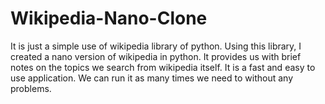 # Wikipedia-Nano-Clone
It is just a simple use of wikipedia library of python. Using this library, I created a nano version of wikipedia in python. 
It provides us with brief notes on the topics we search from wikipedia itself. It is a fast and easy to use application.
We can run it as many times we need to without any problems.
